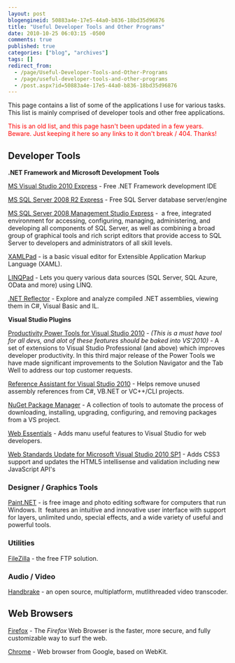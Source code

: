 ```yaml
---
layout: post
blogengineid: 50883a4e-17e5-44a0-b836-18bd35d96876
title: "Useful Developer Tools and Other Programs"
date: 2010-10-25 06:03:15 -0500
comments: true
published: true
categories: ["blog", "archives"]
tags: []
redirect_from: 
  - /page/Useful-Developer-Tools-and-Other-Programs
  - /page/useful-developer-tools-and-other-programs
  - /post.aspx?id=50883a4e-17e5-44a0-b836-18bd35d96876
---
```

<!-- more -->
<p>This page contains a list of some of the applications I use for various tasks. This list is mainly comprised of developer tools and other free applications.</p>
<p><span style="color: #ff0000;">This is an old list, and this page hasn't been updated in a few years. Beware. Just keeping it here so any links to it don't break / 404. Thanks!</span></p>
<h2>Developer Tools</h2>
<p><strong>.NET Framework and Microsoft Development Tools</strong></p>
<p><a href="http://www.microsoft.com/express/Downloads/#Visual_Studio_2010_Express_Downloads">MS Visual Studio 2010 Express</a> - Free .NET Framework development IDE</p>
<p><a href="http://www.microsoft.com/express/Downloads/#SQL_Server_2008_R2_Express_Downloads">MS SQL Server 2008 R2 Express</a> - Free SQL Server database server/engine</p>
<p><a href="http://www.microsoft.com/downloads/en/details.aspx?FamilyID=08e52ac2-1d62-45f6-9a4a-4b76a8564a2b">MS SQL Server 2008 Management Studio Express</a> -&nbsp; a free, integrated environment for accessing, configuring, managing, administering, and developing all components of SQL Server, as well as combining a broad group of graphical tools and rich script editors that provide access to SQL Server to developers and administrators of all skill levels.</p>
<p><a href="http://msdn.microsoft.com/en-us/library/ms742398%28VS.90%29.aspx">XAMLPad</a> - is a basic visual editor for Extensible Application Markup Language (XAML).</p>
<p><a href="http://www.linqpad.net/">LINQPad</a> - Lets you query various data sources (SQL Server, SQL Azure, OData and more) using LINQ.</p>
<p><a href="http://www.red-gate.com/products/reflector/">.NET Reflector</a> - Explore and analyze compiled .NET assemblies, viewing them in C#, Visual Basic and IL.</p>
<p><strong>Visual Studio Plugins</strong></p>
<p><a title="Productivity Power Tools for Visual Studio 2010" href="http://visualstudiogallery.msdn.microsoft.com/en-us/d0d33361-18e2-46c0-8ff2-4adea1e34fef">Productivity Power Tools for Visual Studio 2010</a> - <em>(This is a must have tool for all devs, and alot of these features should be baked into VS'2010)</em> - A set of extensions to Visual Studio Professional (and above) which improves developer productivity. In this third major release of the Power Tools we have made significant improvements to the Solution Navigator and the Tab Well to address our top customer requests.</p>
<p><a href="http://visualstudiogallery.msdn.microsoft.com/fc504cc6-5808-4da8-ae86-8d3f9ed81606">Reference Assistant for Visual Studio 2010</a> - Helps remove unused assembly references from C#, VB.NET or VC++/CLI projects.</p>
<p><a href="http://visualstudiogallery.msdn.microsoft.com/27077b70-9dad-4c64-adcf-c7cf6bc9970c">NuGet Package Manager</a> - A collection of tools to automate the process of downloading, installing, upgrading, configuring, and removing packages from a VS project.</p>
<p><a href="http://visualstudiogallery.msdn.microsoft.com/6ed4c78f-a23e-49ad-b5fd-369af0c2107f">Web Essentials</a> - Adds manu useful features to Visual Studio for web developers.</p>
<p><a href="http://visualstudiogallery.msdn.microsoft.com/a15c3ce9-f58f-42b7-8668-53f6cdc2cd83">Web Standards Update for Microsoft Visual Studio 2010 SP1</a> - Adds CSS3 support and updates the HTML5 intellisense and validation including new JavaScript API's</p>
<h3>Designer / Graphics Tools</h3>
<p><a href="http://www.getpaint.net/">Paint.NET</a> - is free image and photo editing software for computers that run Windows. It&nbsp; features an intuitive and innovative user interface with support for layers, unlimited undo, special effects, and a wide variety of useful and powerful tools.</p>
<h3>Utilities</h3>
<p><a href="http://filezilla-project.org/">FileZilla</a> - the free FTP solution.</p>
<h3>Audio / Video</h3>
<p><a href="http://handbrake.fr/">Handbrake</a> - an open source, multiplatform, mutlithreaded video transcoder.</p>
<h2>Web Browsers</h2>
<p><a href="http://getfirefox.com">Firefox</a> - The <em>Firefox</em> Web Browser is the faster, more secure, and fully customizable way to surf the web.</p>
<p><a href="http://www.google.com/chrome/">Chrome</a> - Web browser from Google, based on WebKit.</p>
